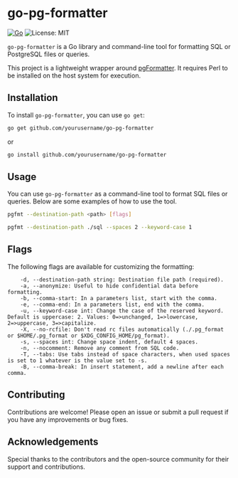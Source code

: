 # go-pg-formatter

[![Go](https://img.shields.io/badge/Go-1.23-blue)](https://golang.org/)
![License: MIT](https://img.shields.io/badge/License-MIT-yellow.svg)

`go-pg-formatter` is a Go library and command-line tool for formatting SQL or PostgreSQL files or queries.

This project is a lightweight wrapper around [pgFormatter](https://github.com/darold/pgFormatter). It requires Perl to be installed on the host system for execution.

## Installation

To install `go-pg-formatter`, you can use `go get`:

```sh
go get github.com/yourusername/go-pg-formatter
```

or 

```sh
go install github.com/yourusername/go-pg-formatter
```

## Usage
You can use `go-pg-formatter` as a command-line tool to format SQL files or queries. Below are some examples of how to use the tool.

```sh
pgfmt --destination-path <path> [flags]
```

```sh
pgfmt --destination-path ./sql --spaces 2 --keyword-case 1
```

## Flags
The following flags are available for customizing the formatting:

```code
    -d, --destination-path string: Destination file path (required).
    -a, --anonymize: Useful to hide confidential data before formatting.
    -b, --comma-start: In a parameters list, start with the comma.
    -e, --comma-end: In a parameters list, end with the comma.
    -u, --keyword-case int: Change the case of the reserved keyword. Default is uppercase: 2. Values: 0=>unchanged, 1=>lowercase, 2=>uppercase, 3=>capitalize.
    -X, --no-rcfile: Don't read rc files automatically (./.pg_format or $HOME/.pg_format or $XDG_CONFIG_HOME/pg_format).
    -s, --spaces int: Change space indent, default 4 spaces.
    -n, --nocomment: Remove any comment from SQL code.
    -T, --tabs: Use tabs instead of space characters, when used spaces is set to 1 whatever is the value set to -s.
    -B, --comma-break: In insert statement, add a newline after each comma.
```

## Contributing
Contributions are welcome! Please open an issue or submit a pull request if you have any improvements or bug fixes.

## Acknowledgements
Special thanks to the contributors and the open-source community for their support and contributions.
